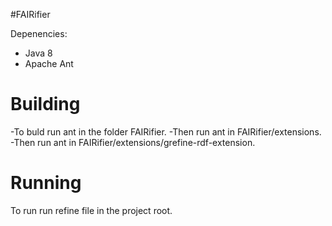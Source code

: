 #FAIRifier

Depenencies:
  - Java 8
  - Apache Ant


Building
========
   -To buld run ant in the folder FAIRifier.
  -Then run ant in FAIRifier/extensions.
  -Then run ant in FAIRifier/extensions/grefine-rdf-extension.
  

Running
==========
To run run refine file in the project root.




